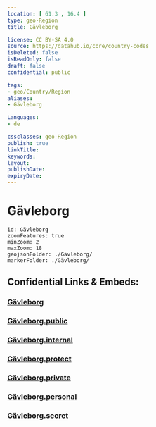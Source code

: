 ```yaml
---
location: [ 61.3 , 16.4 ] 
type: geo-Region
title: Gävleborg

license: CC BY-SA 4.0
source: https://datahub.io/core/country-codes
isDeleted: false
isReadOnly: false
draft: false
confidential: public

tags:
- geo/Country/Region
aliases:
- Gävleborg

Languages:
- de

cssclasses: geo-Region
publish: true
linkTitle: 
keywords: 
layout: 
publishDate: 
expiryDate: 
---
```


# Gävleborg

```leaflet
id: Gävleborg
zoomFeatures: true 
minZoom: 2 
maxZoom: 18
geojsonFolder: ./Gävleborg/
markerFolder: ./Gävleborg/
```


## Confidential Links & Embeds: 

### [Gävleborg](/_Standards/Earth/Continent/Europe/Europe~North/Sweden/Provinces~Sweden/Gävleborg.md) 

### [Gävleborg.public](/_public/Earth/Continent/Europe/Europe~North/Sweden/Provinces~Sweden/Gävleborg.public.md) 

### [Gävleborg.internal](/_internal/Earth/Continent/Europe/Europe~North/Sweden/Provinces~Sweden/Gävleborg.internal.md) 

### [Gävleborg.protect](/_protect/Earth/Continent/Europe/Europe~North/Sweden/Provinces~Sweden/Gävleborg.protect.md) 

### [Gävleborg.private](/_private/Earth/Continent/Europe/Europe~North/Sweden/Provinces~Sweden/Gävleborg.private.md) 

### [Gävleborg.personal](/_personal/Earth/Continent/Europe/Europe~North/Sweden/Provinces~Sweden/Gävleborg.personal.md) 

### [Gävleborg.secret](/_secret/Earth/Continent/Europe/Europe~North/Sweden/Provinces~Sweden/Gävleborg.secret.md)

